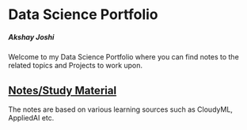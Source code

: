 # Data Science Portfolio
##### Akshay Joshi

Welcome to my Data Science Portfolio where you can find notes to the related topics and Projects to work upon.

## [Notes/Study Material](https://github.com/thedatadevotee/PythonNotes)
The notes are based on various learning sources such as CloudyML, AppliedAI etc.
